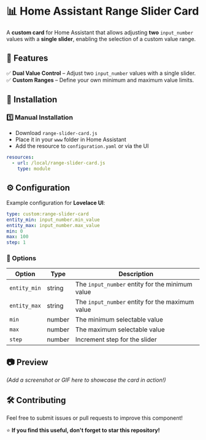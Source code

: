 
# 📊 Home Assistant Range Slider Card  

A **custom card** for Home Assistant that allows adjusting **two** `input_number` values with a **single slider**, enabling the selection of a custom value range.  

## 🚀 Features  
✅ **Dual Value Control** – Adjust two `input_number` values with a single slider.  
✅ **Custom Ranges** – Define your own minimum and maximum value limits.  


## 📌 Installation  

### 1️⃣ Manual Installation  
- Download `range-slider-card.js`  
- Place it in your `www` folder in Home Assistant  
- Add the resource to `configuration.yaml` or via the UI  

```yaml
resources:
  - url: /local/range-slider-card.js
    type: module
```



## ⚙️ Configuration  

Example configuration for **Lovelace UI**:  

```yaml
type: custom:range-slider-card
entity_min: input_number.min_value
entity_max: input_number.max_value
min: 0
max: 100
step: 1

```

### 🔧 Options  

| Option       | Type   | Description |
|-------------|--------|-------------|
| `entity_min` | string | The `input_number` entity for the minimum value |
| `entity_max` | string | The `input_number` entity for the maximum value |
| `min`       | number | The minimum selectable value |
| `max`       | number | The maximum selectable value |
| `step`      | number | Increment step for the slider |


## 📷 Preview  
*(Add a screenshot or GIF here to showcase the card in action!)*  

## 🛠️ Contributing  
Feel free to submit issues or pull requests to improve this component!  

⭐ **If you find this useful, don't forget to star this repository!**  
